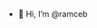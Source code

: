 - 👋 Hi, I’m @ramceb

<!---
ramceb/ramceb is a ✨ special ✨ repository because its `README.md` (this file) appears on your GitHub profile.
You can click the Preview link to take a look at your changes.
--->

